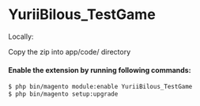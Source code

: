 # YuriiBilous_TestGame

Locally:

Copy the zip into app/code/ directory


#### Enable the extension by running following commands:

```sh
$ php bin/magento module:enable YuriiBilous_TestGame
$ php bin/magento setup:upgrade
```
